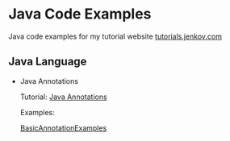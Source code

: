# Java Code Examples
Java code examples for my tutorial website [tutorials.jenkov.com](http://tutorials.jenkov.com)

## Java Language

 - Java Annotations

   Tutorial: [Java Annotations](http://tutorials.jenkov.com/java/annotations.html)

   Examples:

   [BasicAnnotationExamples](src/main/java/com/jenkov/java/annotations/BasicAnnotationExamples.java)